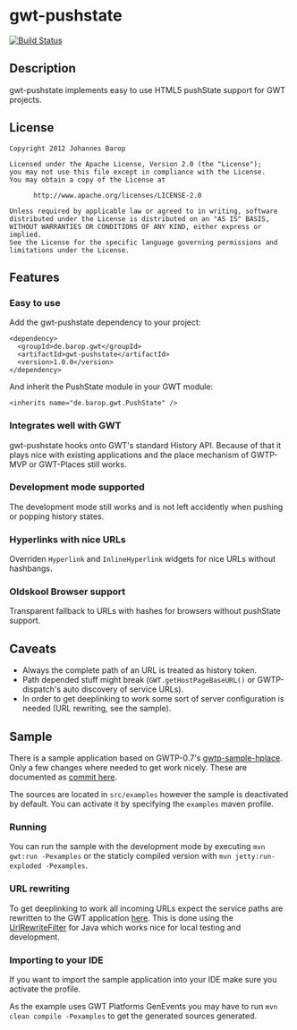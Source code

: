 # gwt-pushstate

[![Build Status](https://buildhive.cloudbees.com/job/jbarop/job/gwt-pushstate/badge/icon)](https://buildhive.cloudbees.com/job/jbarop/job/gwt-pushstate/)


## Description

gwt-pushstate implements easy to use HTML5 pushState support for GWT projects.


## License

    Copyright 2012 Johannes Barop
    
    Licensed under the Apache License, Version 2.0 (the "License");
    you may not use this file except in compliance with the License.
    You may obtain a copy of the License at
    
          http://www.apache.org/licenses/LICENSE-2.0
    
    Unless required by applicable law or agreed to in writing, software
    distributed under the License is distributed on an "AS IS" BASIS,
    WITHOUT WARRANTIES OR CONDITIONS OF ANY KIND, either express or implied.
    See the License for the specific language governing permissions and
    limitations under the License.


## Features

### Easy to use

Add the gwt-pushstate dependency to your project:

    <dependency>
      <groupId>de.barop.gwt</groupId>
      <artifactId>gwt-pushstate</artifactId>
      <version>1.0.0</version>
    </dependency>

And inherit the PushState module in your GWT module:

    <inherits name="de.barop.gwt.PushState" />


### Integrates well with GWT

gwt-pushstate hooks onto GWT's standard History API. Because of that it plays nice with existing applications and the place mechanism of GWTP-MVP or GWT-Places still works.


### Development mode supported

The development mode still works and is not left accidently when pushing or popping history states.


### Hyperlinks with nice URLs

Overriden ``Hyperlink`` and ``InlineHyperlink`` widgets for nice URLs without hashbangs.


### Oldskool Browser support

Transparent fallback to URLs with hashes for browsers without pushState support.


## Caveats

* Always the complete path of an URL is treated as history token.
* Path depended stuff might break (``GWT.getHostPageBaseURL()`` or GWTP-dispatch's auto discovery of service URLs).
* In order to get deeplinking to work some sort of server configuration is needed (URL rewriting, see the sample).


## Sample


There is a sample application based on GWTP-0.7's [gwtp-sample-hplace](https://github.com/ArcBees/GWTP/tree/391aaa1cfdee94564ab1a6438b482054e076a84c/gwtp-samples/gwtp-sample-hplace). Only a few changes where needed to get work nicely. These are documented as [commit here](https://github.com/jbarop/gwt-pushstate/commit/a3d278b2fae71adc4ea7fb22c5eb121ada36b644).

The sources are located in ``src/examples`` however the sample is deactivated by default. You can activate it by specifying the ``examples`` maven profile.


### Running

You can run the sample with the development mode by executing ``mvn gwt:run -Pexamples`` or the staticly compiled version with ``mvn jetty:run-exploded -Pexamples``.


### URL rewriting

To get deeplinking to work all incoming URLs expect the service paths are rewritten to the GWT application [here](https://github.com/jbarop/gwt-pushstate/blob/master/src/examples/webapp/WEB-INF/urlrewrite.xml). This is done using the [UrlRewriteFilter](http://tuckey.org/urlrewrite/) for Java which works nice for local testing and development.


### Importing to your IDE

If you want to import the sample application into your IDE make sure you activate the profile.

As the example uses GWT Platforms GenEvents you may have to run ``mvn clean compile -Pexamples`` to get the generated sources generated.
